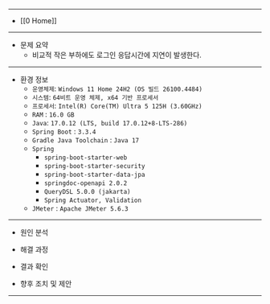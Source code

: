 

---
- [[0 Home]]
---

- 문제 요약
	- 비교적 작은 부하에도 로그인 응답시간에 지연이 발생한다.

---
- 환경 정보
  - `운영체제`: `Windows 11 Home 24H2 (OS 빌드 26100.4484)`
  - `시스템`: `64비트 운영 체제, x64 기반 프로세서`
  - `프로세서`: `Intel(R) Core(TM) Ultra 5 125H (3.60GHz)`
  - `RAM` : `16.0 GB`
  - `Java`: `17.0.12 (LTS, build 17.0.12+8-LTS-286)`
  - `Spring Boot` : `3.3.4`
  - `Gradle Java Toolchain` : `Java 17`
  - `Spring`
    - `spring-boot-starter-web`
    - `spring-boot-starter-security`
    - `spring-boot-starter-data-jpa`
    - `springdoc-openapi 2.0.2`
    - `QueryDSL 5.0.0 (jakarta)`
    - `Spring Actuator, Validation`
  - `JMeter` : `Apache JMeter 5.6.3`
---

- 원인 분석

- 해결 과정

- 결과 확인

- 향후 조치 및 제안

---

